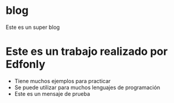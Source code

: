 # blog
Este es un super blog

# Este es un trabajo realizado por Edfonly 

* Tiene muchos ejemplos para practicar
* Se puede utilizar para muchos lenguajes de programación
* Este es un mensaje de prueba
